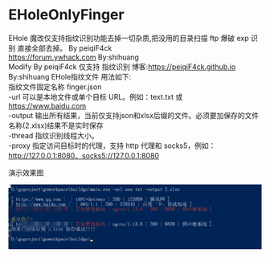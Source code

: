 # EHoleOnlyFinger
EHole 魔改仅支持指纹识别功能去掉一切杂质,把没用的目录扫描 ftp 爆破 exp 识别 直接全部去掉。 By peiqiF4ck  <br/>
https://forum.ywhack.com  By:shihuang <br/>
Modify By peiqiF4ck 仅支持 指纹识别 博客:https://peiqiF4ck.github.io  By:shihuang EHole指纹文件 用法如下:<br/>
指纹文件固定名称 finger.json<br/>
  -url     可以是本地文件或单个目标 URL。例如：text.txt 或 https://www.baidu.com <br/>
  -output  输出所有结果，当前仅支持json和xlsx后缀的文件。必须要加保存的文件名称(2.xlsx)结果不是实时保存<br/>
  -thread  指纹识别线程大小。 <br/>
  -proxy   指定访问目标时的代理，支持 http 代理和 socks5，例如：http://127.0.0.1:8080、socks5://127.0.0.1:8080 <br/>
  
  演示效果图
  
![识别演示效果图](https://raw.githubusercontent.com/peiqiF4ck/EHoleOnlyFinger/refs/heads/main/%E6%B5%8B%E8%AF%95%E6%88%AA%E5%9B%BE.png)
